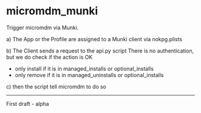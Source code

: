 # micromdm_munki

Trigger micromdm via Munki.

a) The App or the Profile are assigned to a Munki client via nokpg.plists

b) The Client sends a request to the api.py script 
There is no authentication, but we do check if the action is OK 
- only install if it is in managed_installs or optional_installs
- only remove if it is in managed_uninstalls or optional_installs

c) then the script tell micromdm to do so

------

First draft - alpha
